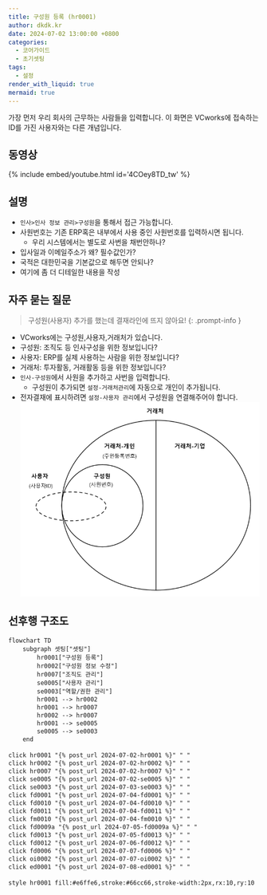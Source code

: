 ```yaml
---
title: 구성원 등록 (hr0001)
author: dkdk.kr
date: 2024-07-02 13:00:00 +0800
categories:
  - 코어가이드
  - 초기셋팅
tags:
  - 설정
render_with_liquid: true
mermaid: true
---
```

가장 먼저 우리 회사의 근무하는 사람들을 입력합니다. 이 화면은 VCworks에 접속하는 ID를 가진 사용자와는 다른 개념입니다. 

## 동영상

{% include embed/youtube.html id='4COey8TD_tw' %}

## 설명

- `인사>인사 정보 관리>구성원`을 통해서 접근 가능합니다.
- 사원번호는 기존 ERP혹은 내부에서 사용 중인 사원번호를 입력하시면 됩니다.
	- 우리 시스템에서는 별도로 사번을 채번안하나?
- 입사일과 이메일주소가 왜? 필수값인가?
- 국적은 대한민국을 기본값으로 해두면 안되나?
- 여기에 좀 더 디테일한 내용을 작성

## 자주 묻는 질문

> 구성원(사용자) 추가를 했는데 결재라인에 뜨지 않아요!
{: .prompt-info }

-  VCworks에는 구성원,사용자,거래처가 있습니다.
  - 구성원: 조직도 등 인사구성을 위한 정보입니다?
  - 사용자: ERP를 실제 사용하는 사람을 위한 정보입니다?
  - 거래처: 투자활동, 거래활동 등을 위한 정보입니다?
- `인사-구성원`에서 사원을 추가하고 사번을 입력합니다.
  - 구성원이 추가되면 `설정-거래처관리`에 자동으로 개인이 추가됩니다.
- 전자결재에 표시하려면 `설정-사용자 관리`에서 구성원을 연결해주어야 합니다.
![개념도|500](assets/img/Pasted%20image%2020240710193341.png)



## 선후행 구조도

```mermaid
flowchart TD
    subgraph 셋팅["셋팅"]
        hr0001["구성원 등록"]
        hr0002["구성원 정보 수정"]
        hr0007["조직도 관리"]
        se0005["사용자 관리"]
        se0003["역할/권한 관리"]
        hr0001 --> hr0002
        hr0001 --> hr0007
        hr0002 --> hr0007
        hr0001 --> se0005
        se0005 --> se0003
    end

click hr0001 "{% post_url 2024-07-02-hr0001 %}" " "
click hr0002 "{% post_url 2024-07-02-hr0002 %}" " "
click hr0007 "{% post_url 2024-07-02-hr0007 %}" " "
click se0005 "{% post_url 2024-07-02-se0005 %}" " "
click se0003 "{% post_url 2024-07-03-se0003 %}" " "
click fd0001 "{% post_url 2024-07-04-fd0001 %}" " "
click fd0010 "{% post_url 2024-07-04-fd0010 %}" " "
click fd0011 "{% post_url 2024-07-04-fd0011 %}" " "
click fm0010 "{% post_url 2024-07-04-fm0010 %}" " "
click fd0009a "{% post_url 2024-07-05-fd0009a %}" " "
click fd0013 "{% post_url 2024-07-05-fd0013 %}" " "
click fd0012 "{% post_url 2024-07-06-fd0012 %}" " "
click fd0006 "{% post_url 2024-07-07-fd0006 %}" " "
click oi0002 "{% post_url 2024-07-07-oi0002 %}" " "
click ed0001 "{% post_url 2024-07-08-ed0001 %}" " "

style hr0001 fill:#e6ffe6,stroke:#66cc66,stroke-width:2px,rx:10,ry:10
```
